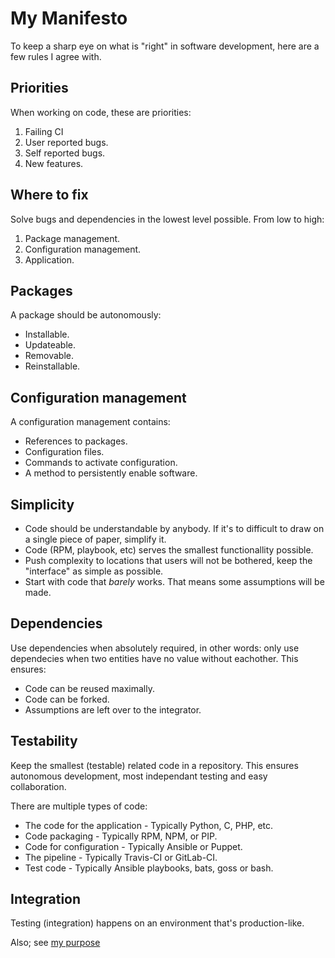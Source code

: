 # My Manifesto

To keep a sharp eye on what is "right" in software development, here are a few rules I agree with.

## Priorities
When working on code, these are priorities:
1. Failing CI
2. User reported bugs.
3. Self reported bugs.
4. New features.

## Where to fix
Solve bugs and dependencies in the lowest level possible. From low to high:
1. Package management.
2. Configuration management.
3. Application.

## Packages
A package should be autonomously:
- Installable.
- Updateable.
- Removable.
- Reinstallable.

## Configuration management
A configuration management contains:
- References to packages.
- Configuration files.
- Commands to activate configuration.
- A method to persistently enable software.

## Simplicity
- Code should be understandable by anybody. If it's to difficult to draw on a single piece of paper, simplify it.
- Code (RPM, playbook, etc) serves the smallest functionallity possible.
- Push complexity to locations that users will not be bothered, keep the "interface" as simple as possible.
- Start with code that *barely* works. That means some assumptions will be made.

## Dependencies
Use dependencies when absolutely required, in other words: only use dependecies when two entities have no value without eachother. This ensures:
- Code can be reused maximally.
- Code can be forked.
- Assumptions are left over to the integrator.
 
## Testability
Keep the smallest (testable) related code in a repository. This ensures autonomous development, most independant testing and easy collaboration.
 
There are multiple types of code:
- The code for the application - Typically Python, C, PHP, etc.
- Code packaging - Typically RPM, NPM, or PIP.
- Code for configuration - Typically Ansible or Puppet.
- The pipeline - Typically Travis-CI or GitLab-CI.
- Test code - Typically Ansible playbooks, bats, goss or bash.

## Integration
Testing (integration) happens on an environment that's production-like.

Also; see [my purpose](https://github.com/robertdebock/purpose)

